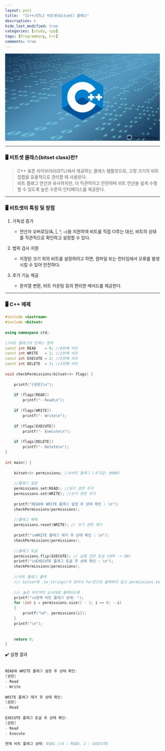 ```yaml
---
layout: post
title:  "[C++/STL] 비트셋(bitset) 클래스"
description: > 
hide_last_modified: true
categories: [study, cpp]
tags: [Programming, C++]
comments: true
---
```


<p align="center">
  <img src="../../../assets/img/blog/cpp/cpp_img.png">
</p>

----

### 🖥️ 비트셋 클래스(bitset class)란?
> C++ 표준 라이브러리(STL)에서 제공하는 클래스 템플릿으로, 고정 크기의 비트 집합을 효율적으로 관리할 때 사용된다. <br>
비트 플래그 연산과 유사하지만, 더 직관적이고 안전하며 비트 연산을 쉽게 수행할 수 있도록 높은 수준의 인터페이스를 제공한다.

----

### 🖥️ 비트셋의 특징 및 장점

1. 가독성 증가
    - 연산자 오버로딩(&, |, ^, ~)을 지원하여 비트를 직접 다루는 대신, 비트의 상태를 직관적으로 확인하고 설정할 수 있다.

2. 범위 검사 지원
    - 지정된 크기 외의 비트를 설정하려고 하면, 컴파일 또는 런타임에서 오류를 발생시킬 수 있어 안전하다.

3. 추가 기능 제공
    - 문자열 변환, 비트 카운팅 등의 편리한 메서드를 제공한다.

----

### 🖥️ C++ 예제

```cpp
#include <iostream>
#include <bitset>

using namespace std;

//비트 플래그의 인덱스 정의
const int READ    = 0; //0번째 비트
const int WRITE   = 1; //1번째 비트
const int EXECUTE = 2; //2번째 비트
const int DELETE  = 3; //3번째 비트

void checkPermissions(bitset<4> flags) {
    
    printf("[권한]\n");

    if (flags[READ])    
        printf("- Read\n");

    if (flags[WRITE])   
        printf("- Write\n");

    if (flags[EXECUTE]) 
        printf("- Execute\n");

    if (flags[DELETE])  
        printf("- Delete\n");
}

int main() {

    bitset<4> permissions; //4비트 플래그 (초기값: 0000)

    //플래그 설정
    permissions.set(READ); //읽기 권한 추가
    permissions.set(WRITE); //쓰기 권한 추가

    printf("READ와 WRITE 플래그 설정 후 상태 확인 : \n");
    checkPermissions(permissions);

    //플래그 해제
    permissions.reset(WRITE); // 쓰기 권한 제거

    printf("\nWRITE 플래그 제거 후 상태 확인 : \n");
    checkPermissions(permissions);

    //플래그 토글
    permissions.flip(EXECUTE); // 실행 권한 토글 (OFF -> ON)
    printf("\nEXECUTE 플래그 토글 후 상태 확인 : \n");
    checkPermissions(permissions);

    //비트 픒래그 출력
    /// bitset에 .to_string()이 있어서 for문으로 출력하지 않고 permissions.to_string().c_str(); 로 출력해도 결과는 같음.
    
    /// 높은 비트부터 순서대로 출력되도록
    printf("\n현재 비트 플래그 상태: ");
    for (int i = permissions.size() - 1; i >= 0; --i) 
    {
        printf("%d", permissions[i]);
    }
    printf("\n");


    return 0;
}


```

✔️ 실행 결과 
```Cpp

READ와 WRITE 플래그 설정 후 상태 확인:
[권한]
- Read
- Write

WRITE 플래그 제거 후 상태 확인:
[권한]
- Read

EXECUTE 플래그 토글 후 상태 확인:
[권한]
- Read
- Execute

현재 비트 플래그 상태: 0101 //0 : READ, 2 : EXECUTE


```